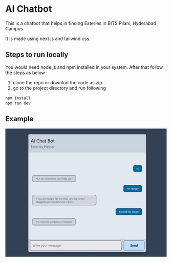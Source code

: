 # AI Chatbot
This is a chatbot that helps in finding Eateries in BITS Pilani, Hyderabad Campus.

It is made using next.js and tailwind css.

## Steps to run locally
You would need node.js and npm installed in your system. After that follow the steps as below :
1. clone the repo or downlod the code as zip
1. go to the project directory and run following
```
npm install
npm run dev
```

## Example
<img src="./bot.jpg">